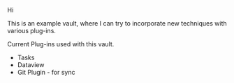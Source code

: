 
Hi

This is an example vault, where I can try to incorporate new techniques with various plug-ins.

Current Plug-ins used with this vault.
- Tasks
- Dataview
- Git Plugin - for sync
